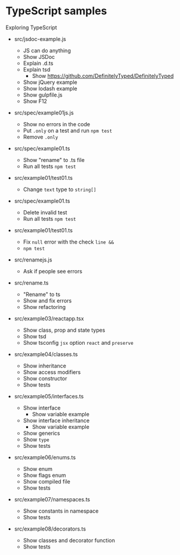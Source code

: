 # TypeScript samples

Exploring TypeScript

- src/jsdoc-example.js
  - JS can do anything
  - Show JSDoc
  - Explain .d.ts
  - Explain tsd
    - Show https://github.com/DefinitelyTyped/DefinitelyTyped
  - Show jQuery example
  - Show lodash example
  - Show gulpfile.js
  - Show F12

- src/spec/example01js.js
  - Show no errors in the code
  - Put `.only` on a test and run `npm test`
  - Remove `.only`

- src/spec/example01.ts
  - Show "rename" to .ts file
  - Run all tests `npm test`

- src/example01/test01.ts
  - Change `text` type to `string[]`
  
- src/spec/example01.ts
  - Delete invalid test
  - Run all tests `npm test`

- src/example01/test01.ts
  - Fix `null` error with the check `line &&`
  - `npm test`

- src/renamejs.js
  - Ask if people see errors

- src/rename.ts
  - "Rename" to ts
  - Show and fix errors
  - Show refactoring

- src/example03/reactapp.tsx
  - Show class, prop and state types
  - Show tsd
  - Show tsconfig `jsx` option `react` and `preserve`

- src/example04/classes.ts
  - Show inheritance
  - Show access modifiers
  - Show constructor
  - Show tests

- src/example05/interfaces.ts
  - Show interface
    - Show variable example
  - Show interface inheritance
    - Show variable example
  - Show generics
  - Show `type`
  - Show tests

- src/example06/enums.ts
  - Show enum
  - Show flags enum
  - Show compiled file
  - Show tests

- src/example07/namespaces.ts
  - Show constants in namespace
  - Show tests

- src/example08/decorators.ts
  - Show classes and decorator function
  - Show tests